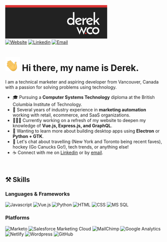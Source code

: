 <div id="header">
        <a href="https://derekw.co/"><img
                        src="https://github.com/derekology/derekology/blob/main/images/profile-header.png"
                        alt="Profile photo" title="derekw.co" width="325" /></a>
        <div id="profile-links">
                <a href="https://me.derekw.co/"><img
                                src="https://img.shields.io/badge/Portfolio-ae1e1e?style=for-the-badge&logo=About.me&logoColor=white"
                                alt="Website" title="Website" /></a>
                <a href="https://www.linkedin.com/in/derekology/"><img
                                src="https://img.shields.io/badge/LinkedIn-0077B5?style=for-the-badge&logo=linkedin&logoColor=white"
                                alt="Linkedin" title="Linkedin Profile" /></a>
                <a href="mailto:me@derekw.co"><img
                                src="https://img.shields.io/badge/Email-222222?style=for-the-badge&logo=Mail.Ru&logoColor=white"
                                alt="Email" title="Email"/></a>
        </div>
</div>
<div id="summary">
        <h1><img
                        src="https://github.com/derekology/derekology/blob/main/images/waving-hand.gif"
                        alt="Waving hand" title="Waving hand" height="45" /> Hi there, my name is Derek.</h1>
        <p>I am a technical marketer and aspiring developer from Vancouver, Canada with a passion for solving problems
                using
                technology.
        </p>
        <ul>
                <li>🎓 Pursuing a <strong>Computer Systems Technology</strong> diploma at the British Columbia Institute
                        of Technology.</li>
                <li>🏢 Several years of industry experience in <strong>marketing automation</strong> working with
                        retail, ecommerce, and SaaS organizations.</li>
                <li>👨🏻‍💻 Currently working on a refresh of my website to deepen my knowledge of <strong>Vue.js, Express.js,
                        and GraphQL</strong>.</li>
                <li>📖 Wanting to learn more about building desktop apps using <strong>Electron</strong> or <strong>Python + GTK</strong>.</li>
                <li>💬 Let's chat about travelling (New York and Toronto being recent faves), hockey (Go Canucks Go!),
                        tech trends, or anything else! </li>
                <li>☕ Connect with me on <a
                                href="https://www.linkedin.com/in/derekology/">Linkedin</a> or by <a href="mailto:me@derekw.co">email</a>.</li>
        </ul><br/>
</div>
<div id="skills">
        <h2>⚒️ Skills</h2>
        <h3>Languages & Frameworks</h3>
        <img src="https://img.shields.io/badge/Javascript-F7DF1E?style=for-the-badge&logo=JavaScript&logoColor=black"
                alt="Javascript" title="Javascript" />
        <img src="https://img.shields.io/badge/Vue.js-4FC08D?style=for-the-badge&logo=Vue.js&logoColor=black"
                alt="Vue.js" title="Vue.js" />
        <img src="https://img.shields.io/badge/Python-3776AB?style=for-the-badge&logo=Python&logoColor=white"
                alt="Python" title="Python" />
        <img src="https://img.shields.io/badge/HTML-E34F26?style=for-the-badge&logo=HTML5&logoColor=white" alt="HTML"
                title="HTML" />
        <img src="https://img.shields.io/badge/CSS-1572B6?style=for-the-badge&logo=CSS3&logoColor=white" alt="CSS"
                title="CSS" />
        <img src="https://img.shields.io/badge/MS SQL-CC2927?style=for-the-badge&logo=Microsoft SQL Server&logoColor=white"
                alt="MS SQL" title="MS SQL" />
        <h3>Platforms</h3>
        <img src="https://img.shields.io/badge/Marketo-5C4C9F?style=for-the-badge&logo=Marketo&logoColor=white"
                alt="Marketo" title="Marketo" />
        <img src="https://img.shields.io/badge/SFMC-00A1E0?style=for-the-badge&logo=Salesforce&logoColor=white"
                alt="Salesforce Marketing Cloud" title="Salesforce Marketing Cloud" />
        <img src="https://img.shields.io/badge/MailChimp-FFE01B?style=for-the-badge&logo=MailChimp&logoColor=black"
                alt="MailChimp" title="MailChimp" />
        <img src="https://img.shields.io/badge/Google Analytics-E37400?style=for-the-badge&logo=Google Analytics&logoColor=black"
                alt="Google Analytics" title="Google Analytics" />
        <img src="https://img.shields.io/badge/Netlify-00C7B7?style=for-the-badge&logo=Netlify&logoColor=black"
                alt="Netlify" title="Netlify" />
        <img src="https://img.shields.io/badge/WordPress-21759B?style=for-the-badge&logo=WordPress&logoColor=black"
                alt="Wordpress" title="Wordpress" />
        <img src="https://img.shields.io/badge/GitHub-181717?style=for-the-badge&logo=GitHub&logoColor=black"
                alt="GitHub" title="GitHub" />
</div>
